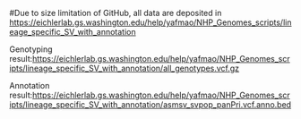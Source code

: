 #Due to size limitation of GitHub, all data are deposited in https://eichlerlab.gs.washington.edu/help/yafmao/NHP_Genomes_scripts/lineage_specific_SV_with_annotation

Genotyping result:https://eichlerlab.gs.washington.edu/help/yafmao/NHP_Genomes_scripts/lineage_specific_SV_with_annotation/all_genotypes.vcf.gz

Annotation result:https://eichlerlab.gs.washington.edu/help/yafmao/NHP_Genomes_scripts/lineage_specific_SV_with_annotation/asmsv_svpop_panPri.vcf.anno.bed
